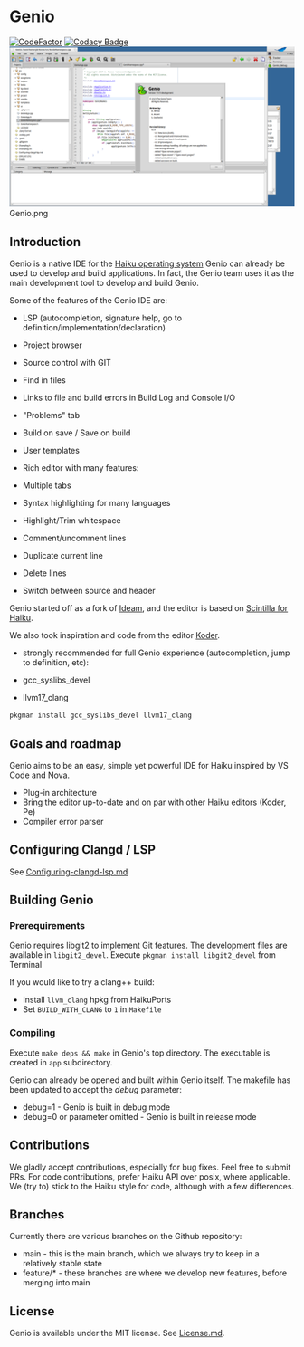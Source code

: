 # Genio

[![CodeFactor](https://www.codefactor.io/repository/github/genio-the-haiku-ide/genio/badge)](https://www.codefactor.io/repository/github/genio-the-haiku-ide/genio)
[![Codacy Badge](https://app.codacy.com/project/badge/Grade/26f32bc4ecf2440d89c1932000405a4d)](https://app.codacy.com/gh/Genio-The-Haiku-IDE/Genio/dashboard?utm_source=gh&utm_medium=referral&utm_content=&utm_campaign=Badge_grade)
![Screenshot](https://github.com/Genio-The-Haiku-IDE/Genio/blob/main/data/screenshot/Genio-screenshot-2.0.png)
    Genio.png

## Introduction

Genio is a native IDE for the [Haiku operating system](https://www.haiku-os.org) 
Genio can already be used to develop and build applications.
In fact, the Genio team uses it as the main development tool to develop and build Genio.

Some of the features of the Genio IDE are:

*   LSP (autocompletion, signature help, go to definition/implementation/declaration)
*   Project browser
*   Source control with GIT 
*   Find in files
*   Links to file and build errors in Build Log and Console I/O
*   "Problems" tab
*   Build on save / Save on build
*   User templates
*   Rich editor with many features:

 *   Multiple tabs
 *   Syntax highlighting for many languages
 *   Highlight/Trim whitespace
 *   Comment/uncomment lines
 *   Duplicate current line
 *   Delete lines
 *   Switch between source and header
  
Genio started off as a fork of [Ideam](https://github.com/AmosCaster/ideam), and the
editor is based on [Scintilla for Haiku](https://sourceforge.net/p/scintilla/haiku/ci/default/tree/).

We also took inspiration and code from the editor [Koder](https://github.com/KapiX/Koder).

*   strongly recommended for full Genio experience (autocompletion, jump to definition, etc):

 *   gcc_syslibs_devel
 *   llvm17_clang

```bash
pkgman install gcc_syslibs_devel llvm17_clang
```

## Goals and roadmap

Genio aims to be an easy, simple yet powerful IDE for Haiku inspired by VS Code and Nova.

*   Plug-in architecture
*   Bring the editor up-to-date and on par with other Haiku editors (Koder, Pe)
*   Compiler error parser

## Configuring Clangd / LSP

See [Configuring-clangd-lsp.md](https://github.com/Genio-The-Haiku-IDE/Genio/blob/main/Configuring-clangd-lsp.md)

## Building Genio

### Prerequirements

Genio requires libgit2 to implement Git features. The development files are available in `libgit2_devel`.
Execute `pkgman install libgit2_devel` from Terminal

If you would like to try a clang++ build:

*   Install `llvm_clang` hpkg from HaikuPorts
*   Set `BUILD_WITH_CLANG` to `1` in `Makefile`

### Compiling

Execute `make deps && make` in Genio's top directory.
The executable is created in `app` subdirectory.  

Genio can already be opened and built within Genio itself.
The makefile has been updated to accept the *debug* parameter:

*   debug=1 - Genio is built in debug mode
*   debug=0 or parameter omitted - Genio is built in release mode

## Contributions

We gladly accept contributions, especially for bug fixes. Feel free to submit PRs.
For code contributions, prefer Haiku API over posix, where applicable.
We (try to) stick to the Haiku style for code, although with a few differences.

## Branches

Currently there are various branches on the Github repository:

*   main - this is the main branch, which we always try to keep in a relatively stable state
*   feature/* - these branches are where we develop new features, before merging into main

## License

Genio is available under the MIT license. See [License.md](License.md).
